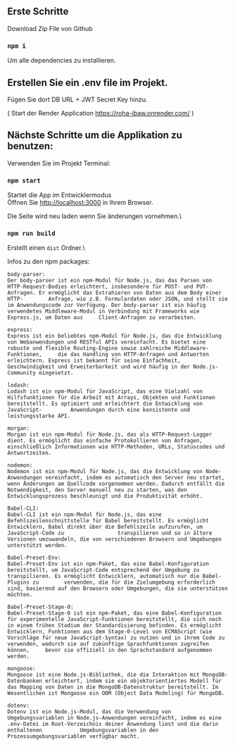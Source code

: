 ## Erste Schritte

Download Zip File von Github

### `npm i`
Um alle dependencies zu installieren.

## Erstellen Sie ein .env file im Projekt.
Fügen Sie dort DB URL + JWT Secret Key hinzu.

( Start der Render Application 
https://roha-ibaw.onrender.com/ )

## Nächste Schritte um die Applikation zu benutzen:

Verwenden Sie im Projekt Terminal:

### `npm start`

Startet die App im Entwicklermodus\
Öffnen Sie  [http://localhost:3000](http://localhost:3000) in Ihrem Browser.

Die Seite wird neu laden wenn Sie änderungen vornehmen.\

### `npm run build`

Erstellt einen  `dist` Ordner.\



Infos zu den npm packages:

    body-parser:
    Der body-parser ist ein npm-Modul für Node.js, das das Parsen von HTTP-Request-Bodies erleichtert, insbesondere für POST- und PUT-Anfragen. Er ermöglicht das Extrahieren von Daten aus dem Body einer HTTP-        Anfrage, wie z.B. Formulardaten oder JSON, und stellt sie im Anwendungscode zur Verfügung. Der body-parser ist ein häufig verwendetes Middleware-Modul in Verbindung mit Frameworks wie Express.js, um Daten aus     Client-Anfragen zu verarbeiten.

    express:
    Express ist ein beliebtes npm-Modul für Node.js, das die Entwicklung von Webanwendungen und RESTful APIs vereinfacht. Es bietet eine robuste und flexible Routing-Engine sowie zahlreiche Middleware-Funktionen,     die das Handling von HTTP-Anfragen und Antworten erleichtern. Express ist bekannt für seine Einfachheit, Geschwindigkeit und Erweiterbarkeit und wird häufig in der Node.js-Community eingesetzt.

    lodash:
    Lodash ist ein npm-Modul für JavaScript, das eine Vielzahl von Hilfsfunktionen für die Arbeit mit Arrays, Objekten und Funktionen bereitstellt. Es optimiert und erleichtert die Entwicklung von JavaScript-         Anwendungen durch eine konsistente und leistungsstarke API.

    morgan:
    Morgan ist ein npm-Modul für Node.js, das als HTTP-Request-Logger dient. Es ermöglicht das einfache Protokollieren von Anfragen, einschließlich Informationen wie HTTP-Methoden, URLs, Statuscodes und               Antwortzeiten.

    nodemon:
    Nodemon ist ein npm-Modul für Node.js, das die Entwicklung von Node-Anwendungen vereinfacht, indem es automatisch den Server neu startet, wenn Änderungen am Quellcode vorgenommen werden. Dadurch entfällt die      Notwendigkeit, den Server manuell neu zu starten, was den Entwicklungsprozess beschleunigt und die Produktivität erhöht.

    Babel-CLI:
    Babel-CLI ist ein npm-Modul für Node.js, das eine Befehlszeilenschnittstelle für Babel bereitstellt. Es ermöglicht Entwicklern, Babel direkt über die Befehlszeile aufzurufen, um JavaScript-Code zu                 transpilieren und so in ältere Versionen umzuwandeln, die von verschiedenen Browsern und Umgebungen unterstützt werden.

    Babel-Preset-Env:
    Babel-Preset-Env ist ein npm-Paket, das eine Babel-Konfiguration bereitstellt, um JavaScript-Code entsprechend der Umgebung zu transpilieren. Es ermöglicht Entwicklern, automatisch nur die Babel-Plugins zu        verwenden, die für die Zielumgebung erforderlich sind, basierend auf den Browsern oder Umgebungen, die sie unterstützen möchten.

    Babel-Preset-Stage-0:
    Babel-Preset-Stage-0 ist ein npm-Paket, das eine Babel-Konfiguration für experimentelle JavaScript-Funktionen bereitstellt, die sich noch in einem frühen Stadium der Standardisierung befinden. Es ermöglicht       Entwicklern, Funktionen aus dem Stage-0-Level von ECMAScript (wie Vorschläge für neue JavaScript-Syntax) zu nutzen und in ihrem Code zu verwenden, wodurch sie auf zukünftige Sprachfunktionen zugreifen können,     bevor sie offiziell in den Sprachstandard aufgenommen werden.

    mongoose:
    Mongoose ist eine Node.js-Bibliothek, die die Interaktion mit MongoDB-Datenbanken erleichtert, indem sie ein objektorientiertes Modell für das Mapping von Daten in die MongoDB-Datenstruktur bereitstellt. Im       Wesentlichen ist Mongoose ein ODM (Object Data Modeling) für MongoDB.

    dotenv:
    Dotenv ist ein Node.js-Modul, das die Verwendung von Umgebungsvariablen in Node.js-Anwendungen vereinfacht, indem es eine .env-Datei im Root-Verzeichnis deiner Anwendung liest und die darin enthaltenen            Umgebungsvariablen in den Prozessumgebungsvariablen verfügbar macht.
